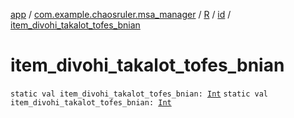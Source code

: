 [app](../../../index.md) / [com.example.chaosruler.msa_manager](../../index.md) / [R](../index.md) / [id](index.md) / [item_divohi_takalot_tofes_bnian](.)

# item_divohi_takalot_tofes_bnian

`static val item_divohi_takalot_tofes_bnian: `[`Int`](https://kotlinlang.org/api/latest/jvm/stdlib/kotlin/-int/index.html)
`static val item_divohi_takalot_tofes_bnian: `[`Int`](https://kotlinlang.org/api/latest/jvm/stdlib/kotlin/-int/index.html)
